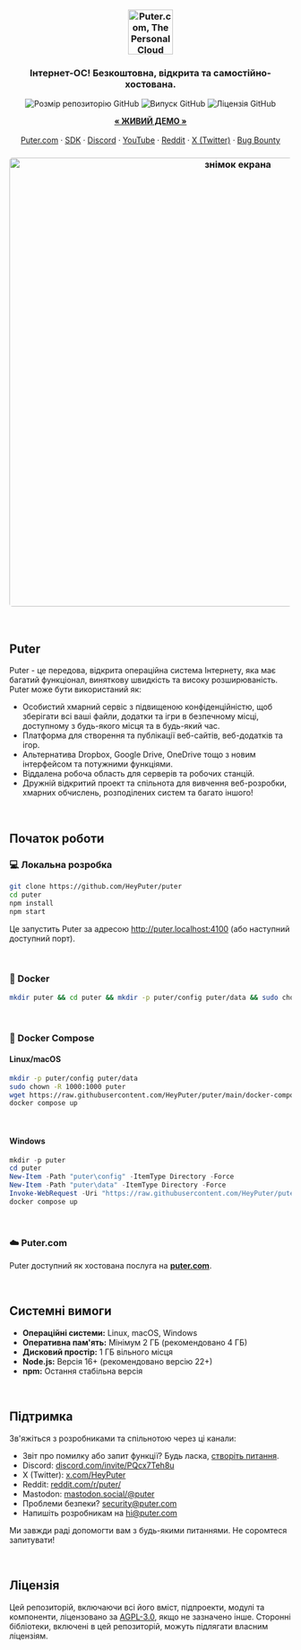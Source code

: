 <h3 align="center"><img width="80" alt="Puter.com, The Personal Cloud Computer: All your files, apps, and games in one place accessible from anywhere at any time." src="https://assets.puter.site/puter-logo.png"></h3>
<h3 align="center">Інтернет-ОС! Безкоштовна, відкрита та самостійно-хостована.</h3>

<p align="center">
    <img alt="Розмір репозиторію GitHub" src="https://img.shields.io/github/repo-size/HeyPuter/puter"> <img alt="Випуск GitHub" src="https://img.shields.io/github/v/release/HeyPuter/puter?label=остання%20версія"> <img alt="Ліцензія GitHub" src="https://img.shields.io/github/license/HeyPuter/puter">
</p>
<p align="center">
    <a href="https://puter.com/"><strong>« ЖИВИЙ ДЕМО »</strong></a>
    <br />
    <br />
    <a href="https://puter.com">Puter.com</a>
    ·
    <a href="https://docs.puter.com" target="_blank">SDK</a>
    ·
    <a href="https://discord.com/invite/PQcx7Teh8u">Discord</a>
    ·
    <a href="https://www.youtube.com/@EricsPuterVideos">YouTube</a>
    ·
    <a href="https://reddit.com/r/puter">Reddit</a>
    ·
    <a href="https://twitter.com/HeyPuter">X (Twitter)</a>
    ·
    <a href="https://hackerone.com/puter_h1b">Bug Bounty</a>
</p>

<h3 align="center"><img width="800" style="border-radius:5px;" alt="знімок екрана" src="https://assets.puter.site/puter.com-screenshot-3.webp"></h3>

<br/>

## Puter

Puter - це передова, відкрита операційна система Інтернету, яка має багатий функціонал, виняткову швидкість та високу розширюваність. Puter може бути використаний як:

- Особистий хмарний сервіс з підвищеною конфіденційністю, щоб зберігати всі ваші файли, додатки та ігри в безпечному місці, доступному з будь-якого місця та в будь-який час.
- Платформа для створення та публікації веб-сайтів, веб-додатків та ігор.
- Альтернатива Dropbox, Google Drive, OneDrive тощо з новим інтерфейсом та потужними функціями.
- Віддалена робоча область для серверів та робочих станцій.
- Дружній відкритий проект та спільнота для вивчення веб-розробки, хмарних обчислень, розподілених систем та багато іншого!

<br/>

## Початок роботи

### 💻 Локальна розробка

```bash
git clone https://github.com/HeyPuter/puter
cd puter
npm install
npm start
```

Це запустить Puter за адресою http://puter.localhost:4100 (або наступний доступний порт).

<br/>

### 🐳 Docker

```bash
mkdir puter && cd puter && mkdir -p puter/config puter/data && sudo chown -R 1000:1000 puter && docker run --rm -p 4100:4100 -v `pwd`/puter/config:/etc/puter -v `pwd`/puter/data:/var/puter  ghcr.io/heyputer/puter
```

<br/>

### 🐙 Docker Compose

#### Linux/macOS

```bash
mkdir -p puter/config puter/data
sudo chown -R 1000:1000 puter
wget https://raw.githubusercontent.com/HeyPuter/puter/main/docker-compose.yml
docker compose up
```

<br/>

#### Windows

```powershell
mkdir -p puter
cd puter
New-Item -Path "puter\config" -ItemType Directory -Force
New-Item -Path "puter\data" -ItemType Directory -Force
Invoke-WebRequest -Uri "https://raw.githubusercontent.com/HeyPuter/puter/main/docker-compose.yml" -OutFile "docker-compose.yml"
docker compose up
```

<br/>

### ☁️ Puter.com

Puter доступний як хостована послуга на [**puter.com**](https://puter.com).

<br/>

## Системні вимоги

- **Операційні системи:** Linux, macOS, Windows
- **Оперативна пам'ять:** Мінімум 2 ГБ (рекомендовано 4 ГБ)
- **Дисковий простір:** 1 ГБ вільного місця
- **Node.js:** Версія 16+ (рекомендовано версію 22+)
- **npm:** Остання стабільна версія

<br/>

## Підтримка

Зв'яжіться з розробниками та спільнотою через ці канали:

- Звіт про помилку або запит функції? Будь ласка, [створіть питання](https://github.com/HeyPuter/puter/issues/new/choose).
- Discord: [discord.com/invite/PQcx7Teh8u](https://discord.com/invite/PQcx7Teh8u)
- X (Twitter): [x.com/HeyPuter](https://x.com/HeyPuter)
- Reddit: [reddit.com/r/puter/](https://www.reddit.com/r/puter/)
- Mastodon: [mastodon.social/@puter](https://mastodon.social/@puter)
- Проблеми безпеки? [security@puter.com](mailto:security@puter.com)
- Напишіть розробникам на [hi@puter.com](mailto:hi@puter.com)

Ми завжди раді допомогти вам з будь-якими питаннями. Не соромтеся запитувати!

<br/>

## Ліцензія

Цей репозиторій, включаючи всі його вміст, підпроекти, модулі та компоненти, ліцензовано за [AGPL-3.0](https://github.com/HeyPuter/puter/blob/main/LICENSE.txt), якщо не зазначено інше. Сторонні бібліотеки, включені в цей репозиторій, можуть підлягати власним ліцензіям.

<br/>
